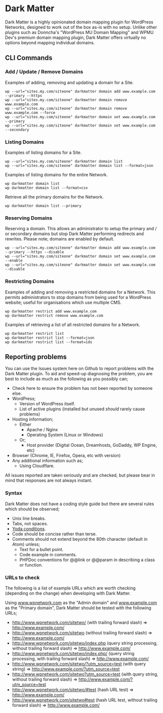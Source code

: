 # Dark Matter

Dark Matter is a highly opinionated domain mapping plugin for WordPress
Networks, designed to work out of the box as-is with no setup. Unlike other
plugins such as Donncha's "WordPress MU Domain Mapping" and WPMU Dev's premium
domain mapping plugin, Dark Matter offers virtually no options beyond mapping
individual domains.

## CLI Commands

### Add / Update / Remove Domains

Examples of adding, removing and updating a domain for a Site.

```
wp --url="sites.my.com/siteone" darkmatter domain add www.example.com --primary --https
wp --url="sites.my.com/siteone" darkmatter domain remove www.example.com
wp --url="sites.my.com/siteone" darkmatter domain remove www.example.com --force
wp --url="sites.my.com/siteone" darkmatter domain set www.example.com --primary
wp --url="sites.my.com/siteone" darkmatter domain set www.example.com --secondary
```

### Listing Domains

Examples of listing domains for a Site.

```
wp --url="sites.my.com/siteone" darkmatter domain list
wp --url="sites.my.com/siteone" darkmatter domain list --format=json
```

Examples of listing domains for the entire Network.

```
wp darkmatter domain list
wp darkmatter domain list --format=csv
```

Retrieve all the primary domains for the Network.

```
wp darkmatter domain list --primary
```

### Reserving Domains

Reserving a domain. This allows an administrator to setup the primary and / or secondary domains but stop Dark Matter performing redirects and rewrites. Please note; domains are enabled by default.

```
wp --url="sites.my.com/siteone" darkmatter domain add www.example.com --primary --https --disable
wp --url="sites.my.com/siteone" darkmatter domain set www.example.com --enable
wp --url="sites.my.com/siteone" darkmatter domain set www.example.com --disable
```

### Restricting Domains

Examples of adding and removing a restricted domains for a Network. This permits administrators to stop domains from being used for a WordPress website; useful for organisations which use multiple CMS.

```
wp darkmatter restrict add www.example.com
wp darkmatter restrict remove www.example.com
```

Examples of retrieving a list of all restricted domains for a Network.

```
wp darkmatter restrict list
wp darkmatter restrict list --format=json
wp darkmatter restrict list --format=ids
```

## Reporting problems

You can use the Issues system here on Github to report problems with the Dark
Matter plugin. To aid and speed-up diagnosing the problem, you are best to
include as much as the following as you possibly can;

* Check here to ensure the problem has not been reported by someone else.
* WordPress;
  * Version of WordPress itself.
  * List of active plugins (installed but unused _should_ rarely cause problems)
* Hosting information;
  * Either
    * Apache / Nginx
    * Operating System (Linux or Windows)
  * Or;
    * Host provider (Digital Ocean, Dreamhosts, GoDaddy, WP Engine, etc)
* Browser (Chrome, IE, Firefox, Opera, etc with version)
* Any additional information such as;
  * Using Cloudflare.

All issues reported are taken seriously and are checked, but please bear in mind
that responses are not always instant.

### Syntax

Dark Matter does not have a coding style guide but there are several rules which
should be observed;

* Unix line breaks.
* Tabs, not spaces.
* [Yoda conditions](https://en.wikipedia.org/wiki/Yoda_conditions).
* Code should be concise rather than terse.
* Comments should not extend beyond the 80th character (default in Atom) unless;
  * Text for a bullet point.
  * Code example in comments.
  * PHPDoc conventions for @@link or @@param in describing a class or function.

### URLs to check

The following is a list of example URLs which are worth checking (depending on
the change) when developing with Dark Matter.

Using www.wpnetwork.com as the "Admin domain" and www.example.com as the
"Primary domain", Dark Matter should be tested with the following URLs;

* http://www.wpnetwork.com/sitetwo/ (with trailing forward slash) => http://www.example.com/
* http://www.wpnetwork.com/sitetwo (without trailing forward slash) => http://www.example.com/
* http://www.wpnetwork.com/sitetwo/index.php (query string processing, without trailing forward slash) => http://www.example.com/
* http://www.wpnetwork.com/sitetwo/index.php/ (query string processing, with trailing forward slash) => http://www.example.com/
* http://www.wpnetwork.com/sitetwo/?utm_source=test (with query string) => http://www.example.com/?utm_source=test
* http://www.wpnetwork.com/sitetwo?utm_source=test (with query string, without trailing forward slash) => http://www.example.com/?utm_source=test
* http://www.wpnetwork.com/sitetwo/#test (hash URL test) => http://www.example.com/
* http://www.wpnetwork.com/sitetwo#test (hash URL test, without trailing forward slash) => http://www.example.com/
